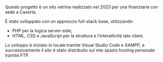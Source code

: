 Questo progetto è un sito vetrina realizzato nel 2023 per una finanziaria con sede a Caserta.

È stato sviluppato con un approccio full-stack base, utilizzando:
- PHP per la logica server-side;
- HTML, CSS e JavaScript per la struttura e l’interattività lato client.

Lo sviluppo è iniziato in locale tramite Visual Studio Code e XAMPP, e successivamente il sito è stato distribuito sul mio spazio hosting personale tramite FTP.
